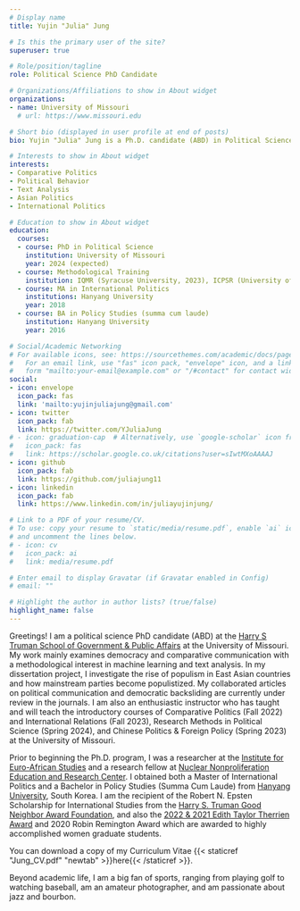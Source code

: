 ```yaml
---
# Display name
title: Yujin "Julia" Jung

# Is this the primary user of the site?
superuser: true

# Role/position/tagline
role: Political Science PhD Candidate

# Organizations/Affiliations to show in About widget
organizations:
- name: University of Missouri
  # url: https://www.missouri.edu

# Short bio (displayed in user profile at end of posts)
bio: Yujin "Julia" Jung is a Ph.D. candidate (ABD) in Political Science (Comparative Politics, International Relations) at the Truman School of Government and Public Affairs, University of Missouri. Her work mainly examines democracy and comparative communication with a methodological interest in machine learning and text analysis. In her dissertation project, she investigates the rise of populism in East Asian countries and how mainstream parties become populistized. Prior to beginning the Ph.D. program, she was a researcher at the Institute for Euro-African Studies and a research fellow at Nuclear Nonproliferation Education and Research Center. She also obtained both a Master of International Politics and a Bachelor in Policy Studies (Summa Cum Laude) from Hanyang University, South Korea. Yujin Julia is the recipient of the Robert N. Epsten Scholarship for International Studies from the Harry S. Truman Good Neighbor Award Foundation, and also the 2022 & 2021 Edith Taylor Therrien Award and 2020 Robin Remington Award which are awarded to highly accomplished women graduate students. Her collaborated articles on political communication and democratic backsliding are currently under review in the journals. She is also an instructor and has taught the introductory course of Comparative Politics, International Relations, and Chinese Politics at the University of Missouri. Beyond academic life, she is a big fan of sports, ranging from playing golf to watching baseball, is an amateur photographer, and is passionate about jazz and bourbon. 

# Interests to show in About widget
interests:
- Comparative Politics
- Political Behavior
- Text Analysis
- Asian Politics
- International Politics

# Education to show in About widget
education:
  courses:
  - course: PhD in Political Science
    institution: University of Missouri
    year: 2024 (expected)
  - course: Methodological Training 
    institution: IQMR (Syracuse University, 2023), ICPSR (University of Michigan, 2022), SICSS (Rutgers University, 2021)
  - course: MA in International Politics
    institutions: Hanyang University
    year: 2018
  - course: BA in Policy Studies (summa cum laude)
    institution: Hanyang University
    year: 2016

# Social/Academic Networking
# For available icons, see: https://sourcethemes.com/academic/docs/page-builder/#icons
#   For an email link, use "fas" icon pack, "envelope" icon, and a link in the
#   form "mailto:your-email@example.com" or "/#contact" for contact widget.
social:
- icon: envelope
  icon_pack: fas
  link: 'mailto:yujinjuliajung@gmail.com'
- icon: twitter
  icon_pack: fab
  link: https://twitter.com/YJuliaJung
# - icon: graduation-cap  # Alternatively, use `google-scholar` icon from `ai` icon pack
#   icon_pack: fas
#   link: https://scholar.google.co.uk/citations?user=sIwtMXoAAAAJ
- icon: github
  icon_pack: fab
  link: https://github.com/juliajung11
- icon: linkedin
  icon_pack: fab
  link: https://www.linkedin.com/in/juliayujinjung/

# Link to a PDF of your resume/CV.
# To use: copy your resume to `static/media/resume.pdf`, enable `ai` icons in `params.toml`, 
# and uncomment the lines below.
# - icon: cv
#   icon_pack: ai
#   link: media/resume.pdf

# Enter email to display Gravatar (if Gravatar enabled in Config)
# email: ""

# Highlight the author in author lists? (true/false)
highlight_name: false
---
```


Greetings! I am a political science PhD candidate (ABD) at the [Harry S Truman School of Government & Public Affairs](https://truman.missouri.edu) at the University of Missouri. My work mainly examines democracy and comparative communication with a methodological interest in machine learning and text analysis. In my dissertation project, I investigate the rise of populism in East Asian countries and how mainstream parties become populistized. My collaborated articles on political communication and democratic backsliding are currently under review in the journals. I am also an enthusiastic instructor who has taught and will teach the introductory courses of Comparative Politics (Fall 2022) and International Relations (Fall 2023), Research Methods in Political Science (Spring 2024), and Chinese Politics & Foreign Policy (Spring 2023) at the University of Missouri. 

Prior to beginning the Ph.D. program, I was a researcher at the [Institute for Euro-African Studies](http://africa.hanyang.ac.kr/eng/) and a research fellow at [Nuclear Nonproliferation Education and Research Center](http://nerec.or.kr/). I obtained both a Master of International Politics and a Bachelor in Policy Studies (Summa Cum Laude) from [Hanyang University](https://www.hanyang.ac.kr/web/eng), South Korea. I am the recipient of the Robert N. Epsten Scholarship for International Studies from the [Harry S. Truman Good Neighbor Award Foundation](https://trumanaward.org/), and also the [2022 & 2021 Edith Taylor Therrien Award](https://truman.missouri.edu/news/39th-annual-awards-reception) and 2020 Robin Remington Award which are awarded to highly accomplished women graduate students. 

You can download a copy of my Curriculum Vitae {{< staticref "Jung_CV.pdf" "newtab" >}}here{{< /staticref >}}.

Beyond academic life, I am a big fan of sports, ranging from playing golf to watching baseball, am an amateur photographer, and am passionate about jazz and bourbon. 
